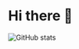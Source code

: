 # Hi there 👋

![GitHub stats](https://github-readme-stats-52blue.vercel.app/api/top-langs/?username=minhduc5a15&repo=code&layout=compact&theme=transparent&hide_border=true)

